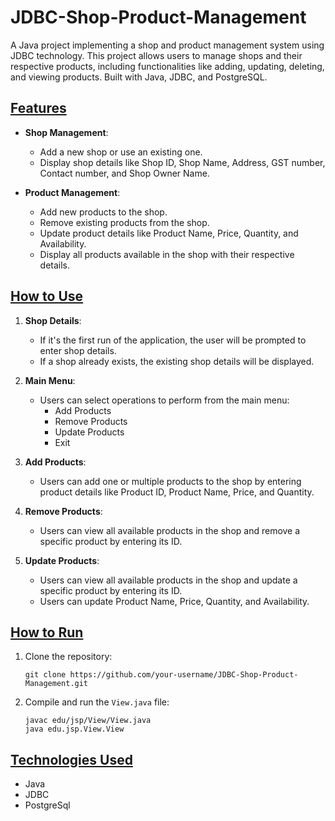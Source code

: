 # JDBC-Shop-Product-Management
A Java project implementing a shop and product management system using JDBC technology. This project allows users to manage shops and their respective products, including functionalities like adding, updating, deleting, and viewing products. Built with Java, JDBC, and PostgreSQL.
## <u><strong>Features</strong></u>

- <strong>Shop Management</strong>:
  - Add a new shop or use an existing one.
  - Display shop details like Shop ID, Shop Name, Address, GST number, Contact number, and Shop Owner Name.
  
- <strong>Product Management</strong>:
  - Add new products to the shop.
  - Remove existing products from the shop.
  - Update product details like Product Name, Price, Quantity, and Availability.
  - Display all products available in the shop with their respective details.

## <u><strong>How to Use</strong></u>

1. <strong>Shop Details</strong>:
    - If it's the first run of the application, the user will be prompted to enter shop details.
    - If a shop already exists, the existing shop details will be displayed.
    
2. <strong>Main Menu</strong>:
    - Users can select operations to perform from the main menu:
        - Add Products
        - Remove Products
        - Update Products
        - Exit

3. <strong>Add Products</strong>:
    - Users can add one or multiple products to the shop by entering product details like Product ID, Product Name, Price, and Quantity.
    
4. <strong>Remove Products</strong>:
    - Users can view all available products in the shop and remove a specific product by entering its ID.
    
5. <strong>Update Products</strong>:
    - Users can view all available products in the shop and update a specific product by entering its ID.
    - Users can update Product Name, Price, Quantity, and Availability.

## <u><strong>How to Run</strong></u>

1. Clone the repository:
    ```
    git clone https://github.com/your-username/JDBC-Shop-Product-Management.git
    ```

2. Compile and run the `View.java` file:
    ```
    javac edu/jsp/View/View.java
    java edu.jsp.View.View
    ```

## <u><strong>Technologies Used</strong></u>

- Java
- JDBC
- PostgreSql
